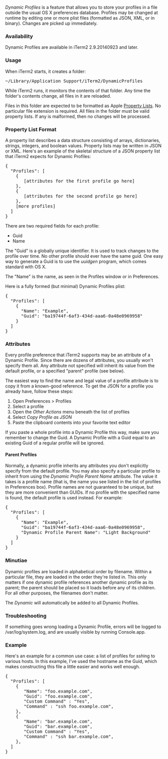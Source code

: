 *Dynamic Profiles* is a feature that allows you to store your profiles in a file outside the usual OS X preferences database. Profiles may be changed at runtime by editing one or more plist files (formatted as JSON, XML, or in binary). Changes are picked up immediately.

### Availability

Dynamic Profiles are available in iTerm2 2.9.20140923 and later.

### Usage

When iTerm2 starts, it creates a folder:
<pre>
~/Library/Application Support/iTerm2/DynamicProfiles
</pre>

While iTerm2 runs, it monitors the contents of that folder. Any time the folder's contents change, all files in it are reloaded.

Files in this folder are expected to be formatted as Apple <a href="https://en.wikipedia.org/wiki/Property_list">Property Lists</a>. No particular file extension is required. All files in the folder must be valid property lists. If any is malformed, then no changes will be processed.

### Property List Format

A property list describes a data structure consisting of arrays, dictionaries, strings, integers, and boolean values. Property lists may be written in JSON or XML. Here's an example of the skeletal structure of a JSON property list that iTerm2 expects for Dynamic Profiles:

<pre>
{
  "Profiles": [
    {
       [attributes for the first profile go here]
    },
    {
       [attributes for the second profile go here]
    },
    [more profiles]
  ]
}
</pre>

There are two required fields for each profile:

  * Guid
  * Name

The "Guid" is a globally unique identifier. It is used to track changes to the profile over time. No other profile should ever have the same guid. One easy way to generate a Guid is to use the *uuidgen* program, which comes standard with OS X.

The "Name" is the name, as seen in the Profiles window or in Preferences.

Here is a fully formed (but minimal) Dynamic Profiles plist:

<pre>
{
  "Profiles": [
    {
      "Name": "Example",
      "Guid": "ba19744f-6af3-434d-aaa6-0a48e0969958"
    }
  ]
}
</pre>

### Attributes

Every profile preference that iTerm2 supports may be an attribute of a Dynamic Profile. Since there are dozens of attributes, you usually won't specify them all. Any attribute not specified will inherit its value from the default profile, or a specified "parent" profile (see below).

The easiest way to find the name and legal value of a profile attribute is to copy it from a known-good reference. To get the JSON for a profile you already have, follow these steps:

  1. Open Preferences &gt; Profiles
  2. Select a profile
  3. Open the *Other Actions* menu beneath the list of profiles
  4. Select *Copy Profile as JSON*
  5. Paste the clipboard contents into your favorite text editor

If you paste a whole profile into a Dynamic Profile this way, make sure you remember to change the Guid. A Dynamic Profile with a Guid equal to an existing Guid of a regular profile will be ignored.

#### Parent Profiles

Normally, a dynamic profile inherits any attributes you don't explicitly specify from the default profile. You may also specify a particular profile to inherit from using the <i>Dynamic Profile Parent Name</i> attribute. The value it takes is a profile name (that is, the name you see listed in the list of profiles in Preferences box). Profile names are not guaranteed to be unique, but they are more convenient than GUIDs. If no profile with the specified name is found, the default profile is used instead. For example:

<pre>
{
  "Profiles": [
    {
      "Name": "Example",
      "Guid": "ba19744f-6af3-434d-aaa6-0a48e0969958",
      "Dynamic Profile Parent Name": "Light Background"
    }
  ]
}
</pre>

### Minutiae

Dynamic profiles are loaded in alphabetical order by filename. Within a particular file, they are loaded in the order they're listed in. This only matters if one dynamic profile references another dynamic profile as its parent; the parent should be placed so it loads before any of its children. For all other purposes, the filenames don't matter.

The *Dynamic* will automatically be added to all Dynamic Profiles.

### Troubleshooting

If something goes wrong loading a Dynamic Profile, errors will be logged to /var/log/system.log, and are usually visible by running Console.app.

### Example

Here's an example for a common use case: a list of profiles for *ssh*ing to various hosts. In this example, I've used the hostname as the Guid, which makes constructing this file a little easier and works well enough.

<pre>
{
  "Profiles": [
    {
       "Name": "foo.example.com",
       "Guid": "foo.example.com",
       "Custom Command" : "Yes",
       "Command" : "ssh foo.example.com",
    },
    {
       "Name": "bar.example.com",
       "Guid": "bar.example.com",
       "Custom Command" : "Yes",
       "Command" : "ssh bar.example.com",
    },
  ]
}
</pre>


